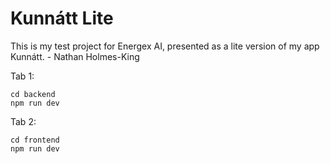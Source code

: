 # Kunnátt Lite
This is my test project for Energex AI, presented as a lite version of my app Kunnátt. - Nathan Holmes-King

Tab 1:
```{bash}
cd backend
npm run dev
```

Tab 2:
```{bash}
cd frontend
npm run dev
```
